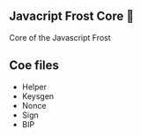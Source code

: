 ## Javacript Frost Core 🔑

Core of the Javascript Frost

## Coe files

 - Helper
 - Keysgen
 - Nonce
 - Sign
 - BIP
